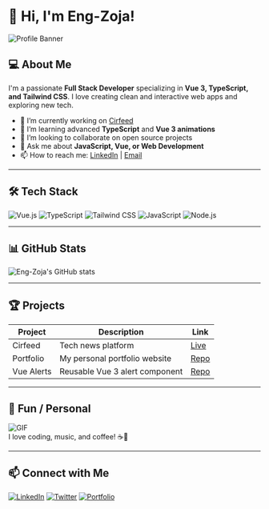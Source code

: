 # 👋 Hi, I'm Eng-Zoja!

![Profile Banner](https://your-banner-image-link.com/banner.png)

## 💻 About Me
I'm a passionate **Full Stack Developer** specializing in **Vue 3, TypeScript, and Tailwind CSS**. I love creating clean and interactive web apps and exploring new tech.

- 🔭 I’m currently working on [Cirfeed](https://cirfeed.com)
- 🌱 I’m learning advanced **TypeScript** and **Vue 3 animations**
- 👯 I’m looking to collaborate on open source projects
- 💬 Ask me about **JavaScript, Vue, or Web Development**
- 📫 How to reach me: [LinkedIn](https://linkedin.com/in/eng-zoja) | [Email](mailto:your.email@example.com)

---

## 🛠️ Tech Stack
![Vue.js](https://img.shields.io/badge/Vue-3-42b883?style=for-the-badge&logo=vue.js&logoColor=white)
![TypeScript](https://img.shields.io/badge/TypeScript-3178C6?style=for-the-badge&logo=typescript&logoColor=white)
![Tailwind CSS](https://img.shields.io/badge/Tailwind-38B2AC?style=for-the-badge&logo=tailwind-css&logoColor=white)
![JavaScript](https://img.shields.io/badge/JavaScript-F7DF1E?style=for-the-badge&logo=javascript&logoColor=black)
![Node.js](https://img.shields.io/badge/Node.js-339933?style=for-the-badge&logo=node.js&logoColor=white)

---

## 📊 GitHub Stats
![Eng-Zoja's GitHub stats](https://github-readme-stats.vercel.app/api?username=YourGitHubUsername&show_icons=true&theme=radical)

---

## 🏆 Projects
| Project | Description | Link |
|---------|-------------|------|
| Cirfeed | Tech news platform | [Live](https://cirfeed.com) |
| Portfolio | My personal portfolio website | [Repo](https://github.com/YourGitHubUsername/portfolio) |
| Vue Alerts | Reusable Vue 3 alert component | [Repo](https://github.com/YourGitHubUsername/vue-alerts) |

---

## 🌟 Fun / Personal
![GIF](https://media.giphy.com/media/3oEjI6SIIHBdRxXI40/giphy.gif)  
I love coding, music, and coffee! ☕🎵

---

## 📫 Connect with Me
[![LinkedIn](https://img.shields.io/badge/LinkedIn-0A66C2?style=for-the-badge&logo=linkedin&logoColor=white)](https://linkedin.com/in/eng-zoja)
[![Twitter](https://img.shields.io/badge/Twitter-1DA1F2?style=for-the-badge&logo=twitter&logoColor=white)](https://twitter.com/yourtwitter)
[![Portfolio](https://img.shields.io/badge/Portfolio-FF69B4?style=for-the-badge&logo=google-chrome&logoColor=white)](https://cirfeed.com)
